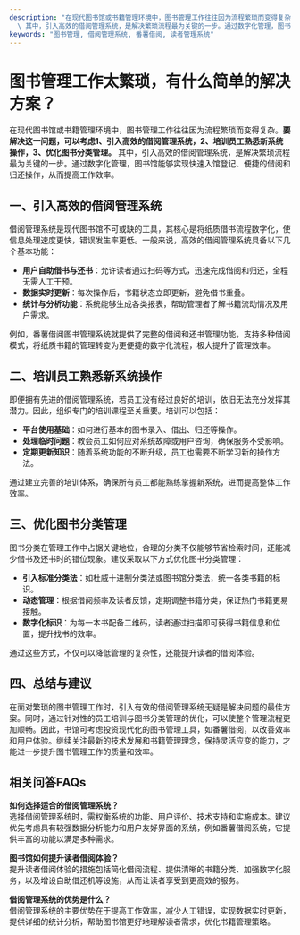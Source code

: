 ```yaml
---
description: "在现代图书馆或书籍管理环境中，图书管理工作往往因为流程繁琐而变得复杂。**要解决这一问题，可以考虑1、引入高效的借阅管理系统，2、培训员工熟悉新系统操作，3、优化图书分类管理。**\
  \ 其中，引入高效的借阅管理系统，是解决繁琐流程最为关键的一步。通过数字化管理，图书馆能够实现快速入馆登记、便捷的借阅和归还操作，从而提高工作效率。"
keywords: "图书管理, 借阅管理系统, 番薯借阅, 读者管理系统"
---
```

# 图书管理工作太繁琐，有什么简单的解决方案？

在现代图书馆或书籍管理环境中，图书管理工作往往因为流程繁琐而变得复杂。**要解决这一问题，可以考虑1、引入高效的借阅管理系统，2、培训员工熟悉新系统操作，3、优化图书分类管理。** 其中，引入高效的借阅管理系统，是解决繁琐流程最为关键的一步。通过数字化管理，图书馆能够实现快速入馆登记、便捷的借阅和归还操作，从而提高工作效率。

## **一、引入高效的借阅管理系统**

借阅管理系统是现代图书馆不可或缺的工具，其核心是将纸质借书流程数字化，使信息处理速度更快，错误发生率更低。一般来说，高效的借阅管理系统具备以下几个基本功能：

- **用户自助借书与还书**：允许读者通过扫码等方式，迅速完成借阅和归还，全程无需人工干预。
- **数据实时更新**：每次操作后，书籍状态立即更新，避免借书重叠。
- **统计与分析功能**：系统能够生成各类报表，帮助管理者了解书籍流动情况及用户需求。

例如，番薯借阅图书管理系统就提供了完整的借阅和还书管理功能，支持多种借阅模式，将纸质书籍的管理转变为更便捷的数字化流程，极大提升了管理效率。

## **二、培训员工熟悉新系统操作**

即便拥有先进的借阅管理系统，若员工没有经过良好的培训，依旧无法充分发挥其潜力。因此，组织专门的培训课程至关重要。培训可以包括：

- **平台使用基础**：如何进行基本的图书录入、借出、归还等操作。
- **处理临时问题**：教会员工如何应对系统故障或用户咨询，确保服务不受影响。
- **定期更新知识**：随着系统功能的不断升级，员工也需要不断学习新的操作方法。

通过建立完善的培训体系，确保所有员工都能熟练掌握新系统，进而提高整体工作效率。

## **三、优化图书分类管理**

图书分类在管理工作中占据关键地位，合理的分类不仅能够节省检索时间，还能减少借书及还书时的错位现象。建议采取以下方式优化图书分类管理：

- **引入标准分类法**：如杜威十进制分类法或图书馆分类法，统一各类书籍的标识。
- **动态管理**：根据借阅频率及读者反馈，定期调整书籍分类，保证热门书籍更易接触。
- **数字化标识**：为每一本书配备二维码，读者通过扫描即可获得书籍信息和位置，提升找书的效率。

通过这些方式，不仅可以降低管理的复杂性，还能提升读者的借阅体验。

## **四、总结与建议**

在面对繁琐的图书管理工作时，引入有效的借阅管理系统无疑是解决问题的最佳方案。同时，通过针对性的员工培训与图书分类管理的优化，可以使整个管理流程更加顺畅。因此，书馆可考虑投资现代化的图书管理工具，如番薯借阅，以改善效率和用户体验。继续关注最新的技术发展和书籍管理理念，保持灵活应变的能力，才能进一步提升图书管理工作的质量和效率。

## 相关问答FAQs

**如何选择适合的借阅管理系统？**  
选择借阅管理系统时，需权衡系统的功能、用户评价、技术支持和实施成本。建议优先考虑具有较强数据分析能力和用户友好界面的系统，例如番薯借阅系统，它提供丰富的功能以满足多种需求。

**图书馆如何提升读者借阅体验？**  
提升读者借阅体验的措施包括简化借阅流程、提供清晰的书籍分类、加强数字化服务，以及增设自助借还机等设施，从而让读者享受到更高效的服务。

**借阅管理系统的优势是什么？**  
借阅管理系统的主要优势在于提高工作效率，减少人工错误，实现数据实时更新，提供详细的统计分析，帮助图书馆更好地理解读者需求，优化书籍管理策略。
